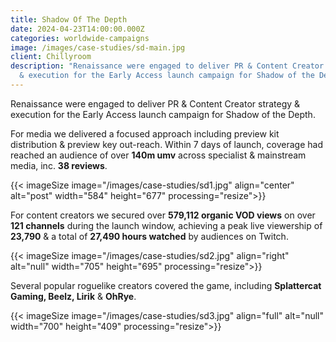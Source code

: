 ```yaml
---
title: Shadow Of The Depth
date: 2024-04-23T14:00:00.000Z
categories: worldwide-campaigns
image: /images/case-studies/sd-main.jpg
client: Chillyroom
description: "Renaissance were engaged to deliver PR & Content Creator strategy
  & execution for the Early Access launch campaign for Shadow of the Depth. "
---
```

Renaissance were engaged to deliver PR & Content Creator strategy & execution for the Early Access launch campaign for Shadow of the Depth.

For media we delivered a focused approach including preview kit distribution & preview key out-reach. Within 7 days of launch, coverage had reached an audience of over **140m umv** across specialist & mainstream media, inc. **38 reviews**.​

{{< imageSize image="/images/case-studies/sd1.jpg" align="center"  alt="post" width="584" height="677" processing="resize">}}

For content creators we secured over **579,112 organic VOD views** on over **121 channels** during the launch window, achieving a peak live viewership of **23,790** & a total of **27,490 hours watched** by audiences on Twitch. 

{{< imageSize image="/images/case-studies/sd2.jpg" align="right"  alt="null" width="705" height="695" processing="resize">}}

Several popular roguelike creators covered the game, including **Splattercat Gaming, Beelz, Lirik** & **OhRye**.

{{< imageSize image="/images/case-studies/sd3.jpg" align="full"  alt="null" width="700" height="409" processing="resize">}}
